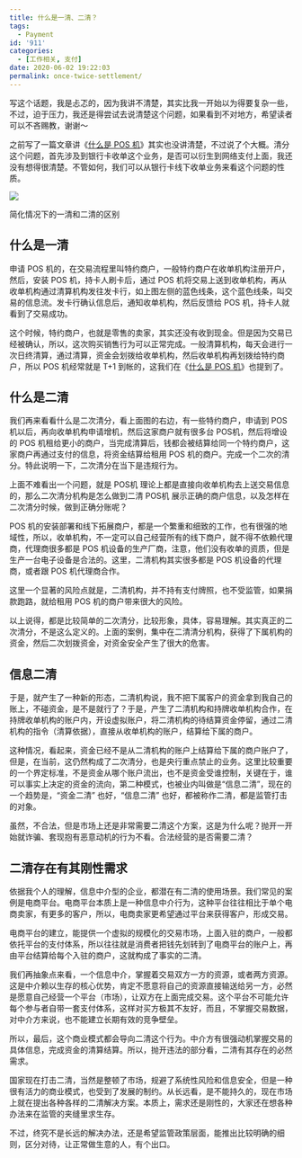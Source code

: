 ```yaml
---
title: 什么是一清、二清？
tags:
  - Payment
id: '911'
categories:
  - [工作相关, 支付]
date: 2020-06-02 19:22:03
permalink: once-twice-settlement/
---
```


写这个话题，我是忐忑的，因为我讲不清楚，其实比我一开始以为得要复杂一些，不过，迫于压力，我还是得尝试去说清楚这个问题，如果看到不对地方，希望读者可以不吝赐教，谢谢～

之前写了一篇文章讲《[什么是 POS 机](https://blog.charlestang.org/what-is-pos.htm)》其实也没讲清楚，不过说了个大概。清分这个问题，首先涉及到银行卡收单这个业务，是否可以衍生到网络支付上面，我还没有想得很清楚。不管如何，我们可以从银行卡线下收单业务来看这个问题的性质。

![](../images/2020/06/一清和二清的区别.png)

简化情况下的一清和二清的区别

## 什么是一清

申请 POS 机的，在交易流程里叫特约商户，一般特约商户在收单机构注册开户，然后，安装 POS 机，持卡人刷卡后，通过 POS 机将交易上送到收单机构，再从收单机构通过清算机构发往发卡行，如上图左侧的蓝色线条，这个蓝色线条，叫交易的信息流。发卡行确认信息后，通知收单机构，然后反馈给 POS 机，持卡人就看到了交易成功。

这个时候，特约商户，也就是零售的卖家，其实还没有收到现金。但是因为交易已经被确认，所以，这次购买销售行为可以正常完成。一般清算机构，每天会进行一次日终清算，通过清算，资金会划拨给收单机构，然后收单机构再划拨给特约商户，所以 POS 机经常就是 T+1 到帐的，这我们在《[什么是 POS 机](https://blog.charlestang.org/what-is-pos.htm)》也提到了。

## 什么是二清

我们再来看看什么是二次清分，看上面图的右边，有一些特约商户，申请到 POS 机以后，再向收单机构申请增机，然后这家商户就有很多台 POS机，然后将增设的 POS 机租给更小的商户，当完成清算后，钱都会被结算给同一个特约商户，这家商户再通过支付的信息，将资金结算给租用 POS 机的商户。完成一个二次的清分。特此说明一下，二次清分在当下是违规行为。

上面不难看出一个问题，就是 POS机 理论上都是直接向收单机构去上送交易信息的，那么二次清分机构是怎么做到二清 POS机 展示正确的商户信息，以及怎样在二次清分时候，做到正确分账呢？

POS 机的安装部署和线下拓展商户，都是一个繁重和细致的工作，也有很强的地域性，所以，收单机构，不一定可以自己经营所有的线下商户，就不得不依赖代理商，代理商很多都是 POS 机设备的生产厂商，注意，他们没有收单的资质，但是生产一台电子设备是合法的。这里，二清机构其实很多都是 POS 机设备的代理商，或者跟 POS 机代理商合作。

这里一个显著的风险点就是，二清机构，并不持有支付牌照，也不受监管，如果捐款跑路，就给租用 POS 机的商户带来很大的风险。

以上说得，都是比较简单的二次清分，比较形象，具体，容易理解。其实真正的二次清分，不是这么定义的。上面的案例，集中在二清清分机构，获得了下属机构的资金，然后二次划拨资金，对资金安全产生了很大的危害。

## 信息二清

于是，就产生了一种新的形态，二清机构说，我不把下属客户的资金拿到我自己的账上，不碰资金，是不是就行了？于是，产生了二清机构和持牌收单机构合作，在持牌收单机构的账户内，开设虚拟账户，将二清机构的待结算资金停留，通过二清机构的指令（清算依据），直接从收单机构的账户，结算给下属的商户。

这种情况，看起来，资金已经不是从二清机构的账户上结算给下属的商户账户了，但是，在当前，这仍然构成了二次清分，也是央行重点禁止的业务。这里比较重要的一个界定标准，不是资金从哪个账户流出，也不是资金受谁控制，关键在于，谁可以事实上决定的资金的流向，第二种模式，也被业内叫做是“信息二清”，现在的一个趋势是，“资金二清” 也好，“信息二清” 也好，都被称作二清，都是监管打击的对象。

虽然，不合法，但是市场上还是非常需要二清这个方案，这是为什么呢？抛开一开始就诈骗、套现抱有恶意动机的行为不看。合法经营的是否需要二清？

## 二清存在有其刚性需求

依据我个人的理解，信息中介型的企业，都潜在有二清的使用场景。我们常见的案例是电商平台。电商平台本质上是一种信息中介行为，这种平台往往相比于单个电商卖家，有更多的客户，所以，电商卖家更希望通过平台来获得客户，形成交易。

电商平台的建立，能提供一个虚拟的规模化的交易市场，上面入驻的商户，一般都依托平台的支付体系，所以往往就是消费者把钱先划转到了电商平台的账户上，再由平台结算给每个入驻的商户，这就构成了事实的二清。

我们再抽象点来看，一个信息中介，掌握着交易双方一方的资源，或者两方资源。这是中介赖以生存的核心优势，肯定不愿意将自己的资源直接输送给另一方，必然是愿意自己经营一个平台（市场），让双方在上面完成交易。这个平台不可能允许每个参与者自带一套支付体系，这样对买方极其不友好，而且，不掌握交易数据，对中介方来说，也不能建立长期有效的竞争壁垒。

所以，最后，这个商业模式都会导向二清这个行为。中介方有很强动机掌握交易的具体信息，完成资金的清算结算。所以，抛开违法的部分看，二清有其存在的必然需求。

国家现在打击二清，当然是整顿了市场，规避了系统性风险和信息安全，但是一种很有活力的商业模式，也受到了发展的制约。从长远看，是不能持久的，现在市场上就在提出各种各样的二清解决方案。本质上，需求还是刚性的，大家还在想各种办法来在监管的夹缝里求生存。

不过，终究不是长远的解决办法，还是希望监管政策层面，能推出比较明确的细则，区分对待，让正常做生意的人，有个出口。